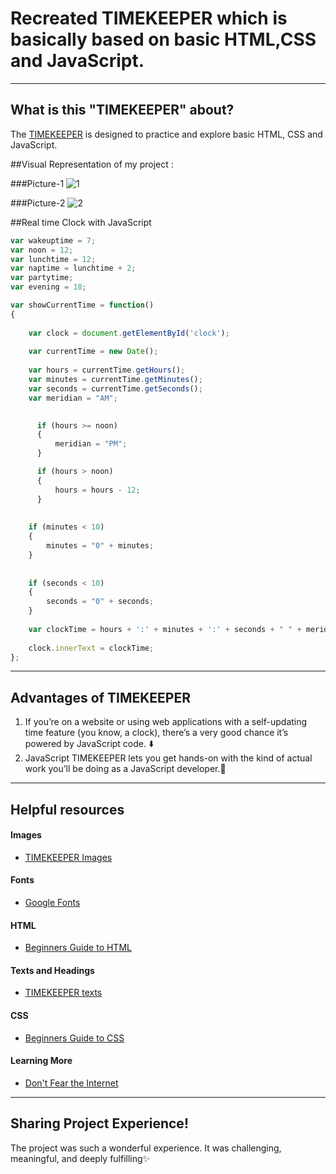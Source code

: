 # Recreated TIMEKEEPER which is basically based on basic HTML,CSS and JavaScript.
----
## What is this "TIMEKEEPER" about?
The [TIMEKEEPER](https://codepen.io/bintaparizat/pen/XWMwOWr) is designed to practice and explore basic HTML, CSS and JavaScript.

##Visual Representation of my project :

###Picture-1
![1](https://user-images.githubusercontent.com/43074604/122956930-44a92d80-d3a3-11eb-8891-2cd8ccb9568f.PNG)

###Picture-2
![2](https://user-images.githubusercontent.com/43074604/122957209-8639d880-d3a3-11eb-8b6d-510b1cde8dac.PNG)

##Real time Clock with JavaScript
```javascript
var wakeuptime = 7;
var noon = 12;
var lunchtime = 12;
var naptime = lunchtime + 2;
var partytime;
var evening = 18;

var showCurrentTime = function()
{
   
    var clock = document.getElementById('clock');
 
    var currentTime = new Date();
 
    var hours = currentTime.getHours();
    var minutes = currentTime.getMinutes();
    var seconds = currentTime.getSeconds();
    var meridian = "AM";
 

	  if (hours >= noon)
	  {
		  meridian = "PM";
	  }

	  if (hours > noon)
	  {
		  hours = hours - 12;
	  }
 
 
    if (minutes < 10)
    {
        minutes = "0" + minutes;
    }
 
  
    if (seconds < 10)
    {
        seconds = "0" + seconds;
    }
 
    var clockTime = hours + ':' + minutes + ':' + seconds + " " + meridian + "!";
 
    clock.innerText = clockTime;
};

```


----
## Advantages of TIMEKEEPER
1. If you’re on a website or using web applications with a self-updating time feature (you know, a clock), there’s a very good chance it’s powered by JavaScript code. ⬇️
2. JavaScript TIMEKEEPER lets you get hands-on with the kind of actual work you’ll be doing as a JavaScript developer.💛



----
## Helpful resources
#### Images
* [TIMEKEEPER Images](https://www.google.com/search?q=anime+girl+study+pic&tbm=isch&ved=2ahUKEwjLqd7omazxAhXKYCsKHahZDJEQ2-cCegQIABAA&oq=anime+girl+study+pic&gs_lcp=CgNpbWcQAzIICAAQCBAHEB4yBggAEAgQHjoGCAAQBxAeOgUIABCxAzoICAAQsQMQgwE6AggAUJIaWOUyYIg1aABwAHgAgAGpAYgBsg-SAQQwLjE1mAEAoAEBqgELZ3dzLXdpei1pbWfAAQE&sclient=img&ei=YVjSYIv1JcrBrQGos7GICQ&bih=657&biw=1366)

#### Fonts
* [Google Fonts](https://fonts.google.com/)

#### HTML
* [Beginners Guide to HTML](https://www.codecademy.com/learn/learn-html)


#### Texts and Headings
* [TIMEKEEPER texts](https://www.google.com/search?q=text+forsite&source=lmns&bih=657&biw=1366&hl=en&sa=X&ved=2ahUKEwi_irL9mazxAhXztksFHdywBGQQ_AUoAHoECAEQAA)

#### CSS
* [Beginners Guide to CSS](https://www.codecademy.com/learn/learn-css)


#### Learning More
* [Don't Fear the Internet](http://www.dontfeartheinternet.com/)





----
## Sharing Project Experience!
The project was such a wonderful experience. It was challenging, meaningful, and deeply fulfilling✨

